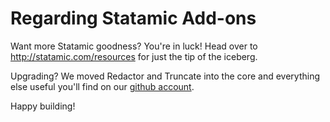 
Regarding Statamic Add-ons
==========================

Want more Statamic goodness? You're in luck!
Head over to http://statamic.com/resources for just the tip of the iceberg.

Upgrading? We moved Redactor and Truncate into the core and everything else
useful you'll find on our [github account](http://github.com/statamic).

Happy building!